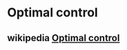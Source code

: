 # Optimal control



## wikipedia [Optimal control](https://en.wikipedia.org/wiki/Optimal_control)



